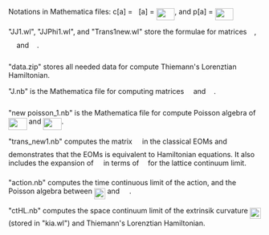 Notations in Mathematica files: c[a] = <img src="/tex/27e556cf3caa0673ac49a8f0de3c73ca.svg?invert_in_darkmode&sanitize=true" align=middle width=8.17352744999999pt height=22.831056599999986pt/>[a] = <img src="/tex/ef5eefa9087e42b50181375d786e79d0.svg?invert_in_darkmode&sanitize=true" align=middle width=36.56539424999999pt height=24.65753399999998pt/>, and p[a] = <img src="/tex/3d9ca853239080ae2c7b135cf0e12792.svg?invert_in_darkmode&sanitize=true" align=middle width=36.66243404999999pt height=24.65753399999998pt/>

"JJ1.wl", "JJPhi1.wl", and "Trans1new.wl" store the formulae for matrices <img src="/tex/8eb543f68dac24748e65e2e4c5fc968c.svg?invert_in_darkmode&sanitize=true" align=middle width=10.69635434999999pt height=22.465723500000017pt/>, <img src="/tex/86aa7d769ae41b760b561beb8d611acb.svg?invert_in_darkmode&sanitize=true" align=middle width=12.19759034999999pt height=30.267491100000004pt/> and <img src="/tex/2f118ee06d05f3c2d98361d9c30e38ce.svg?invert_in_darkmode&sanitize=true" align=middle width=11.889314249999991pt height=22.465723500000017pt/>. 

"data.zip" stores all needed data for compute Thiemann's Lorenztian Hamiltonian. 

"J.nb" is the Mathematica file for computing matrices <img src="/tex/8eb543f68dac24748e65e2e4c5fc968c.svg?invert_in_darkmode&sanitize=true" align=middle width=10.69635434999999pt height=22.465723500000017pt/> and <img src="/tex/86aa7d769ae41b760b561beb8d611acb.svg?invert_in_darkmode&sanitize=true" align=middle width=12.19759034999999pt height=30.267491100000004pt/>.

"new poisson_1.nb" is the Mathematica file for compute Poisson algebra of <img src="/tex/ef5eefa9087e42b50181375d786e79d0.svg?invert_in_darkmode&sanitize=true" align=middle width=36.56539424999999pt height=24.65753399999998pt/> and <img src="/tex/3d9ca853239080ae2c7b135cf0e12792.svg?invert_in_darkmode&sanitize=true" align=middle width=36.66243404999999pt height=24.65753399999998pt/>.

"trans_new1.nb" computes the matrix <img src="/tex/2f118ee06d05f3c2d98361d9c30e38ce.svg?invert_in_darkmode&sanitize=true" align=middle width=11.889314249999991pt height=22.465723500000017pt/> in the classical EOMs and demonstrates that the EOMs is equivalent to Hamiltonian equations. It also includes the expansion of <img src="/tex/2f118ee06d05f3c2d98361d9c30e38ce.svg?invert_in_darkmode&sanitize=true" align=middle width=11.889314249999991pt height=22.465723500000017pt/> in terms of <img src="/tex/07617f9d8fe48b4a7b3f523d6730eef0.svg?invert_in_darkmode&sanitize=true" align=middle width=9.90492359999999pt height=14.15524440000002pt/> for the lattice continuum limit.

"action.nb" computes the time continuous limit of the action, and the Poisson algebra between <img src="/tex/35db98adf6aedebf617da0dbea567cec.svg?invert_in_darkmode&sanitize=true" align=middle width=22.039049999999992pt height=22.465723500000017pt/> and <img src="/tex/07d3c78740c7fd2ffefb14bbe803a694.svg?invert_in_darkmode&sanitize=true" align=middle width=15.303910049999992pt height=22.831056599999986pt/>.

"ctHL.nb" computes the space continuum limit of the extrinsik curvature <img src="/tex/e3697fac26ec226d3d8778f55849bbe0.svg?invert_in_darkmode&sanitize=true" align=middle width=22.267381949999987pt height=22.465723500000017pt/> (stored in "kia.wl") and Thiemann's Lorenztian Hamiltonian. 
